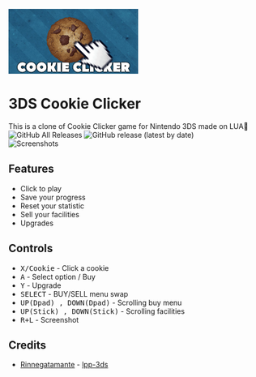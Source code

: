 ![Cookie Clicker logo](/logo.png)
# 3DS Cookie Clicker
This is a clone of Cookie Clicker game for Nintendo 3DS made on LUA:cookie:<br>
![GitHub All Releases](https://img.shields.io/github/downloads/Creckeryop/3dsCookieClicker/total?style=flat-square)
![GitHub release (latest by date)](https://img.shields.io/github/v/release/Creckeryop/3dsCookieClicker?style=flat-square)<br>
![Screenshots](/record.gif)
## Features
* Click to play
* Save your progress
* Reset your statistic
* Sell your facilities
* Upgrades
## Controls
* <kbd>X/Cookie</kbd> - Click a cookie
* <kbd>A</kbd> - Select option / Buy 
* <kbd>Y</kbd> - Upgrade
* <kbd>SELECT</kbd> - BUY/SELL menu swap
* <kbd>UP(Dpad) , DOWN(Dpad)</kbd> - Scrolling buy menu
* <kbd>UP(Stick) , DOWN(Stick)</kbd> - Scrolling facilities
* <kbd>R+L</kbd> - Screenshot
## Credits
* [Rinnegatamante](https://github.com/Rinnegatamante/) - [lpp-3ds](https://github.com/Rinnegatamante/lpp-3ds)

